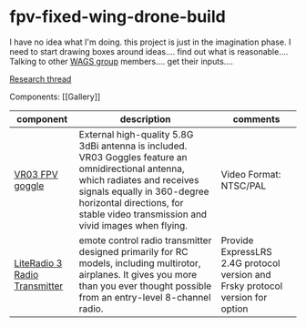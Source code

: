 # fpv-fixed-wing-drone-build

I have no idea what I'm doing.   this project is just in the imagination phase.    I need to start drawing boxes around ideas....    find out what is reasonable....    Talking to other  [WAGS group](https://wmaa-wags.org/a/r/szz/rc/home) members....   get their inputs....    


[Research thread](https://g.co/gemini/share/81f4cfa1813b)

Components:    [[Gallery]]

| component                                                                                                  | description                                                                                                                                                                                                                                        | comments                                                                       |
| ---------------------------------------------------------------------------------------------------------- | -------------------------------------------------------------------------------------------------------------------------------------------------------------------------------------------------------------------------------------------------- | ------------------------------------------------------------------------------ |
| [VR03 FPV goggle](https://betafpv.com/products/vr03-fpv-goggles)                                           | External high-quality 5.8G 3dBi antenna is included. VR03 Goggles feature an omnidirectional antenna, which radiates and receives signals equally in 360-degree horizontal directions, for stable video transmission and vivid images when flying. | Video Format: NTSC/PAL                                                         |
| [LiteRadio 3 Radio Transmitter](https://betafpv.com/collections/tx/products/literadio-3-radio-transmitter) | emote control radio transmitter designed primarily for RC models, including multirotor, airplanes. It gives you more than you ever thought possible from an entry-level 8-channel radio.                                                           | Provide ExpressLRS 2.4G protocol version and Frsky protocol version for option |
